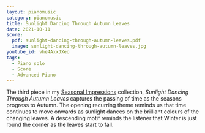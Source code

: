 ```yaml
---
layout: pianomusic
category: pianomusic
title: Sunlight Dancing Through Autumn Leaves
date: 2021-10-11
score:
  pdf: sunlight-dancing-through-autumn-leaves.pdf
  image: sunlight-dancing-through-autumn-leaves.jpg
youtube_id: vhe4AxxJXeo
tags:
  - Piano solo
  - Score
  - Advanced Piano
---
```


The third piece in my [Seasonal Impressions](https://www.youtube.com/playlist?list=PLQ1kAgbWArKy-loFlOkfyVpaKh4Y44-gk) collection, *Sunlight Dancing Through Autumn Leaves* captures the passing of time as the seasons progress to Autumn. The opening recurring theme reminds us that time continues to move onwards as sunlight dances on the brilliant colours of the changing leaves. A descending motif reminds the listener that Winter is just round the corner as the leaves start to fall.

